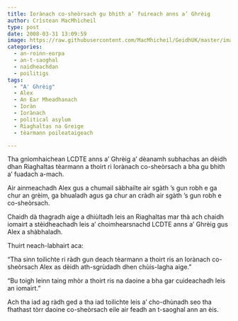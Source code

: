 ```yaml
---
title: Iorànach co-sheòrsach gu bhith a’ fuireach anns a’ Ghrèig
author: Crìstean MacMhìcheil
type: post
date: 2008-03-31 13:09:59
image: https://raw.githubusercontent.com/MacMhicheil/GeidhUK/master/images/2008-03-31-ioranach-co-sheorsach-gu-bhith-a-fuireach-anns-a-ghreig.jpg
categories:
  - an-roinn-eorpa
  - an-t-saoghal
  - naidheachdan
  - poilitigs
tags:
  - "A' Ghrèig"
  - Alex
  - An Ear Mheadhanach
  - Ioràn
  - Iorànach
  - political asylum
  - Riaghaltas na Greige
  - tèarmann poileataigeach

---
```

Tha gnìomhaichean LCDTE anns a’ Ghrèig a’ dèanamh subhachas an dèidh dhan Riaghaltas tèarmann a thoirt ri Iorànach co-sheòrsach a bha gu bhith a’ fuadach a-mach.

<!--more-->

Air ainmeachadh Alex gus a chumail sàbhailte air sgàth ’s gun robh e ga chur an grèim, ga bhualadh agus ga chur an cràdh air sgàth ’s gun robh e co-sheòrsach.

Chaidh dà thagradh aige a dhiùltadh leis an Riaghaltas mar thà ach chaidh iomairt a stèidheachadh leis a’ choimhearsnachd LCDTE anns a’ Ghrèig gus Alex a shàbhaladh.

Thuirt neach-labhairt aca:

“Tha sinn toilichte ri ràdh gun deach tèarmann a thoirt ris an Iorànach co-sheòrsach Alex as dèidh ath-sgrùdadh dhen chùis-lagha aige.”

“Bu toigh leinn taing mhòr a thoirt ris na daoine a bha gar cuideachadh leis an iomairt.”

Ach tha iad ag ràdh ged a tha iad toilichte leis a’ cho-dhùnadh seo tha fhathast tòrr daoine co-sheòrsach eile air feadh an t-saoghal ann an èis.
